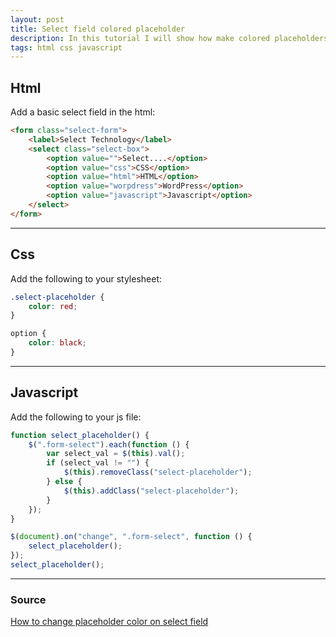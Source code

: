 ```yaml
---
layout: post
title: Select field colored placeholder
description: In this tutorial I will show how make colored placeholders for a select input field, without changing the selected color.
tags: html css javascript
---
```


## Html

Add a basic select field in the html:

```html
<form class="select-form">
	<label>Select Technology</label>
	<select class="select-box">
		<option value="">Select....</option>
		<option value="css">CSS</option>
		<option value="html">HTML</option>
		<option value="worpdress">WordPress</option>
		<option value="javascript">Javascript</option>
	</select>
</form>
```

---

## Css

Add the following to your stylesheet:

```css
.select-placeholder {
	color: red;
}

option {
	color: black;
}
```

---

## Javascript

Add the following to your js file:

```javascript
function select_placeholder() {
	$(".form-select").each(function () {
		var select_val = $(this).val();
		if (select_val != "") {
			$(this).removeClass("select-placeholder");
		} else {
			$(this).addClass("select-placeholder");
		}
	});
}

$(document).on("change", ".form-select", function () {
	select_placeholder();
});
select_placeholder();
```

---

### Source

[How to change placeholder color on select field](https://www.thecodehubs.com/how-to-change-placeholder-color-on-select-field/)
